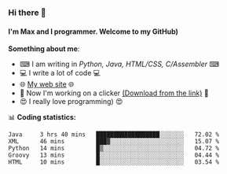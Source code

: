 ### Hi there 👋
#### I'm Max and I programmer. Welcome to my GitHub)

**Something about me**:
- ⌨ I am writing in _Python, Java, HTML/CSS, C/Assembler_ ⌨
- 💻 I write a lot of code 💻
- 🌐 [My web site](https://merive.herokuapp.com/) 🌐
- 🔘 Now I'm working on a clicker [(Download from the link)](https://merive.herokuapp.com/press1mtimes) 🔘
- 😍 I really love programming) 😍

📊 **Coding statistics:**
<!--START_SECTION:waka-->
```text
Java     3 hrs 40 mins   ██████████████████░░░░░░░   72.02 % 
XML      46 mins         ███▓░░░░░░░░░░░░░░░░░░░░░   15.07 % 
Python   14 mins         █▒░░░░░░░░░░░░░░░░░░░░░░░   04.72 % 
Groovy   13 mins         █░░░░░░░░░░░░░░░░░░░░░░░░   04.44 % 
HTML     10 mins         █░░░░░░░░░░░░░░░░░░░░░░░░   03.54 % 
```
<!--END_SECTION:waka-->
